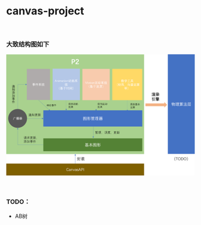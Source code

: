 # canvas-project

<br/>

### 大致结构图如下

![](https://github.com/phenomLi/Canvas-Render-Library/raw/master/structure.png)

<br/>

### TODO：

- AB树

